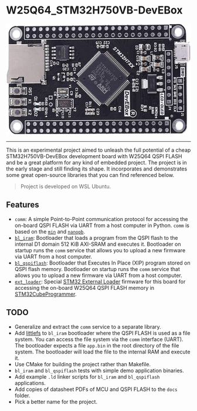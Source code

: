 
# W25Q64_STM32H750VB-DevEBox

![W25Q64_STM32H750VB-DevEBox board](docs/W25Q64_STM32H750VB-DevEBox.jpg)

---

This is an experimental project aimed to unleash the full potential of a cheap
STM32H750VB-DevEBox development board with W25Q64 QSPI FLASH and be a great
platform for any kind of embedded project. The project is in the early stage and
still finding its shape. It incorporates and demonstrates some great open-source
libraries that you can find referenced below.

> Project is developed on WSL Ubuntu.

## Features

- `comm`: A simple Point-to-Point communication protocol for accessing the
  on-board QSPI FLASH via UART from a host computer in Python. `comm` is based
  on the [`min`](https://github.com/min-protocol/min) and
  [`nanopb`](https://github.com/nanopb/nanopb).
- [`bl_iram`](docs/bl_iram.md): Bootloader that loads a program from the QSPI
  flash to the internal D1 domain 512 KiB AXI-SRAM and executes it. Bootloader
  on startup runs the `comm` service that allows you to upload a new firmware
  via UART from a host computer.
- [`bl_qspiflash`](docs/bl_qspiflash.md): Bootloader that Executes In Place
  (XIP) program stored on QSPI flash memory. Bootloader on startup runs the
  `comm` service that allows you to upload a new firmware via UART from a host
  computer.
- [`ext_loader`](docs/ext_loader.md): Special [STM32 External
  Loader](https://github.com/STMicroelectronics/stm32-external-loader) firmware
  for this board for accessing the on-board W25Q64 QSPI FLASH memory in
  [STM32CubeProgrammer](https://www.st.com/en/development-tools/stm32cubeprog.html).

## TODO

- Generalize and extract the `comm` service to a separate library.
- Add [littlefs](https://github.com/littlefs-project/littlefs) to `bl_iram`
  bootloader where the QSPI FLASH is used as a file system. You can access the
  file system via the `comm` interface (UART). The bootloader expects a file
  `app.bin` in the root directory of the file system. The bootloader will load
  the file to the internal RAM and execute it.
- Use CMake for building the project rather than Makefile.
- `bl_iram` and `bl_qspiflash` tests with simple demo application binaries.
- Add example `.ld` linker scripts for `bl_iram` and `bl_qspiflash`
  applications.
- Add copies of datasheet PDFs of MCU and QSPI FLASH to the `docs` folder.
- Pick a better name for the project.
